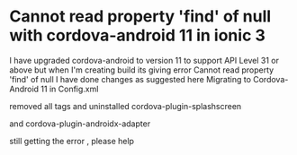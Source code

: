 
# Cannot read property 'find' of null with cordova-android 11 in ionic 3

I have upgraded cordova-android to version 11 to support API Level 31 or above but when I'm creating build its giving error Cannot read property 'find' of null
I have done changes as suggested here Migrating to Cordova-Android 11
in Config.xml
        <preference name="AndroidWindowSplashScreenAnimatedIcon" value="resources/android/icon/drawable-xxxhdpi-icon.png" />


removed all <splash> tags and
uninstalled
cordova-plugin-splashscreen

and
cordova-plugin-androidx-adapter

still getting the error , please help

        